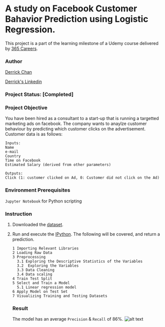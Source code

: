 # A study on Facebook Customer Bahavior Prediction using Logistic Regression.
This project is a part of the learning milestone of a Udemy course delivered by [365 Careers](https://www.udemy.com/python-sql-tableau-integrating-python-sql-and-tableau/). 

### Author
[Derrick Chan](https://github.com/zhenyu92)

[Derrick's Linkedin](https://www.linkedin.com/in/zychan/)

### Project Status: [Completed]

### Project Objective
You have been hired as a consultant to a start-up that is running a targetted marketing ads on facebook. The company wants to anaylze customer behaviour by predicting which customer clicks on the advertisement. 
Customer data is as follows:

```
Inputs:
Name
e-mail
Country
Time on Facebook
Estimated Salary (derived from other parameters)
```

```
Outputs:
Click (1: customer clicked on Ad, 0: Customer did not click on the Ad)
```

### Environment Prerequisites
`Jupyter Notebook` for Python scripting

### Instruction
1. Downloaded the [dataset](https://github.com/zhenyu92/ML_Logistic_Regression_FB_Customer_Prediction/blob/master/Facebook_Ads_2.csv).
2. Run and execute the [IPython](https://github.com/zhenyu92/ML_Logistic_Regression_FB_Customer_Prediction/blob/master/Logistic%20Regression%20-%20Customer_Prediction.ipynb).
    The following will be covered, and return a prediction.
    ```
    1 Importing Relevant Libraries
    2 Loading Raw Data
    3 Preprocessing
      3.1 Exploring the Descriptive Statistics of the Variables
      3.2  Exploring the Variables
      3.3 Data Cleaning
      3.4 Data scaling
    4 Train Test Split
    5 Select and Train a Model
      5.1 Linear regression model
    6 Apply Model on Test Set
    7 Visualizing Training and Testing Datasets
    ```
    
    ### Result
    The model has an average `Precision` & `Recall` of 86%.
![alt text](https://github.com/zhenyu92/ML_Logistic_Regression_FB_Customer_Prediction/blob/master/Confusion%20Matrix.JPG "Confusion Matrix")
